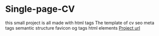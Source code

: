 # Single-page-CV
this small project is all made with html tags 
The template of cv 
seo meta tags
semantic structure
favicon
og tags
html elements
[Project url](https://roadmap.sh/projects/single-page-cv)

